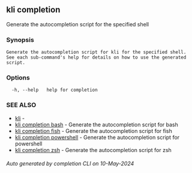 ## kli completion

Generate the autocompletion script for the specified shell

### Synopsis

```
Generate the autocompletion script for kli for the specified shell.
See each sub-command's help for details on how to use the generated script.

```

### Options

```
  -h, --help   help for completion
```

### SEE ALSO

* [kli](kli.md)  - 
* [kli completion bash](kli_completion_bash.md)  - Generate the autocompletion script for bash
* [kli completion fish](kli_completion_fish.md)  - Generate the autocompletion script for fish
* [kli completion powershell](kli_completion_powershell.md)  - Generate the autocompletion script for powershell
* [kli completion zsh](kli_completion_zsh.md)  - Generate the autocompletion script for zsh

###### Auto generated by completion CLI on 10-May-2024
